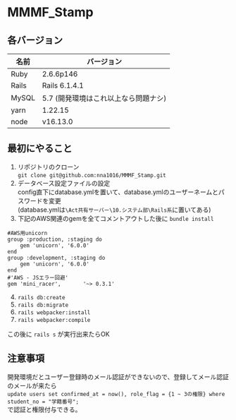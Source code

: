 # MMMF_Stamp
## 各バージョン
| 名前 | バージョン |
| ---- | ---- |
| Ruby  | 2.6.6p146 |
| Rails | Rails 6.1.4.1 |
| MySQL | 5.7 (開発環境はこれ以上なら問題ナシ) | 
| yarn | 1.22.15 |
| node | v16.13.0 |

## 最初にやること

1. リポジトリのクローン   
`git clone git@github.com:nna1016/MMMF_Stamp.git`
2. データベース設定ファイルの設定  
config直下にdatabase.ymlを置いて、database.ymlのユーザーネームとパスワードを変更  
(database.ymlは`\Act共有サーバー\10.システム部\Rails系`に置いてある)
3. 下記のAWS関連のgemを全てコメントアウトした後に `bundle install`
```
#AWS用unicorn
group :production, :staging do
    gem 'unicorn', '6.0.0'
end
group :development, :staging do
    gem 'unicorn', '6.0.0'
end
#'AWS - JSエラー回避'
gem 'mini_racer',       '~> 0.3.1'
```

4. `rails db:create`  
5. `rails db:migrate`
6. `rails webpacker:install`  
7. `rails webpacker:compile`

この後に `rails s` が実行出来たらOK

## 注意事項
開発環境だとユーザー登録時のメール認証ができないので、登録してメール認証のメールが来たら  
 `update users set confirmed_at = now(), role_flag = {1 ~ 3の権限} where student_no = "学籍番号";`  
 で認証と権限付与できる。